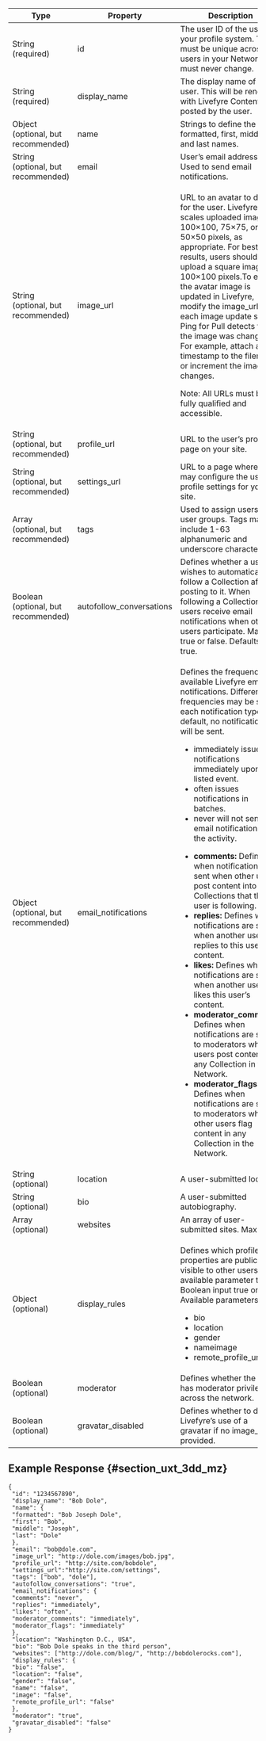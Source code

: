 ---
---

<table id="properties_rqx_qcc_mz" relcolwidth="1.0* 1.11* 1.41*" class="simpletable properties" cellpadding="4" cellspacing="0"> 
 <thead class="prophead sthead"> 
  <th class="proptypehd">Type</th> 
  <th class="propvaluehd">Property</th> 
  <th class="propdeschd">Description</th> 
 </thead> 
 <tr class="property strow"> 
  <td class="proptype stentry">String (required)</td> 
  <td class="propvalue stentry"><span class="parmname">id</span></td> 
  <td class="propdesc stentry">The user ID of the user in your profile system. This must be unique across all users in your Network, and must never change.</td> 
 </tr> 
 <tr class="property strow"> 
  <td class="proptype stentry">String (required)</td> 
  <td class="propvalue stentry"><span class="parmname">display_name</span></td> 
  <td class="propdesc stentry">The display name of the user. This will be rendered with Livefyre Content posted by the user.</td> 
 </tr> 
 <tr class="property strow"> 
  <td class="proptype stentry">Object (optional, but recommended)</td> 
  <td class="propvalue stentry"><span class="parmname">name</span></td> 
  <td class="propdesc stentry">Strings to define the user’s formatted, first, middle, and last names.</td> 
 </tr> 
 <tr class="property strow"> 
  <td class="proptype stentry">String (optional, but recommended)</td> 
  <td class="propvalue stentry"><span class="parmname">email</span></td> 
  <td class="propdesc stentry">User’s email address. Used to send email notifications.</td> 
 </tr> 
 <tr class="property strow"> 
  <td class="proptype stentry">String (optional, but recommended)</td> 
  <td class="propvalue stentry"><span class="parmname">image_url</span></td> 
  <td class="propdesc stentry"> <p>URL to an avatar to display for the user. Livefyre scales uploaded images to 100×100, 75×75, or 50×50 pixels, as appropriate. For best results, users should upload a square image, at 100×100 pixels.To ensure the avatar image is updated in Livefyre, modify the image_url for each image update so Ping for Pull detects that the image was changed. For example, attach a timestamp to the filename or increment the image changes.</p> <p>Note: All URLs must be fully qualified and accessible.</p> </td> 
 </tr> 
 <tr class="property strow"> 
  <td class="proptype stentry">String (optional, but recommended)</td> 
  <td class="propvalue stentry"><span class="parmname">profile_url</span></td> 
  <td class="propdesc stentry">URL to the user’s profile page on your site.</td> 
 </tr> 
 <tr class="property strow"> 
  <td class="proptype stentry">String (optional, but recommended)</td> 
  <td class="propvalue stentry"><span class="parmname">settings_url</span></td> 
  <td class="propdesc stentry">URL to a page where users may configure the user’s profile settings for your site.</td> 
 </tr> 
 <tr class="property strow"> 
  <td class="proptype stentry">Array (optional, but recommended)</td> 
  <td class="propvalue stentry"><span class="parmname">tags</span></td> 
  <td class="propdesc stentry">Used to assign users to user groups. Tags may include 1-63 alphanumeric and underscore characters.</td> 
 </tr> 
 <tr class="property strow"> 
  <td class="proptype stentry">Boolean (optional, but recommended)</td> 
  <td class="propvalue stentry"><span class="parmname">autofollow_conversations</span></td> 
  <td class="propdesc stentry">Defines whether a user wishes to automatically follow a Collection after posting to it. When following a Collection, users receive email notifications when other users participate. May be true or false. Defaults to true.</td> 
 </tr> 
 <tr class="property strow"> 
  <td class="proptype stentry">Object (optional, but recommended)</td> 
  <td class="propvalue stentry"><span class="parmname">email_notifications</span></td> 
  <td class="propdesc stentry"> <p>Defines the frequency of available Livefyre email notifications. Different frequencies may be set for each notification type. By default, no notifications will be sent.</p> 
   <ul id="ul_tyj_3jc_mz"> 
    <li><span class="codeph">immediately</span> issues notifications immediately upon the listed event.</li> 
    <li><span class="codeph">often</span> issues notifications in batches.</li> 
    <li><span class="codeph">never</span> will not send email notification for the activity.</li> 
   </ul> 
   <ul id="ul_ovk_zdb_mz"> 
    <li><b>comments:</b> Defines when notifications are sent when other users post content into Collections that this user is following.</li> 
    <li><b>replies:</b> Defines when notifications are sent when another user replies to this user’s content.</li> 
    <li><b>likes:</b> Defines when notifications are sent when another user likes this user’s content.</li> 
    <li><b>moderator_comments:</b> Defines when notifications are sent to moderators when users post content to any Collection in the Network.</li> 
    <li><b>moderator_flags:</b> Defines when notifications are sent to moderators when other users flag content in any Collection in the Network.</li> 
   </ul> </td> 
 </tr> 
 <tr class="property strow"> 
  <td class="proptype stentry">String (optional)</td> 
  <td class="propvalue stentry"><span class="parmname">location</span></td> 
  <td class="propdesc stentry">A user-submitted location.</td> 
 </tr> 
 <tr class="property strow"> 
  <td class="proptype stentry">String (optional)</td> 
  <td class="propvalue stentry"><span class="parmname">bio</span></td> 
  <td class="propdesc stentry">A user-submitted autobiography.</td> 
 </tr> 
 <tr class="property strow"> 
  <td class="proptype stentry">Array (optional)</td> 
  <td class="propvalue stentry"><span class="parmname">websites</span></td> 
  <td class="propdesc stentry">An array of user-submitted sites. Max = 2.</td> 
 </tr> 
 <tr class="property strow"> 
  <td class="proptype stentry">Object (optional)</td> 
  <td class="propvalue stentry"><span class="parmname">display_rules</span></td> 
  <td class="propdesc stentry"> <p>Defines which profile properties are publicly visible to other users. Each available parameter takes Boolean input true or false. Available parameters:</p> 
   <ul id="ul_tsh_32d_mz"> 
    <li><span class="codeph">bio</span></li> 
    <li><span class="codeph">location</span></li> 
    <li><span class="codeph">gender</span></li> 
    <li><span class="codeph">nameimage</span></li> 
    <li><span class="codeph">remote_profile_url</span></li> 
   </ul> </td> 
 </tr> 
 <tr class="property strow"> 
  <td class="proptype stentry">Boolean (optional)</td> 
  <td class="propvalue stentry"><span class="parmname">moderator</span></td> 
  <td class="propdesc stentry">Defines whether the user has moderator privileges across the network.</td> 
 </tr> 
 <tr class="property strow"> 
  <td class="proptype stentry">Boolean (optional)</td> 
  <td class="propvalue stentry"><span class="parmname">gravatar_disabled</span></td> 
  <td class="propdesc stentry">Defines whether to disable Livefyre’s use of a gravatar if no <span class="codeph">image_url</span> is provided.</td> 
 </tr> 
</table>

## Example Response {#section_uxt_3dd_mz}

```
{
 "id": "1234567890",
 "display_name": "Bob Dole",
 "name": {
 "formatted": "Bob Joseph Dole",
 "first": "Bob",
 "middle": "Joseph",
 "last": "Dole"
 },
 "email": "bob@dole.com",
 "image_url": "http://dole.com/images/bob.jpg",
 "profile_url": "http://site.com/bobdole",
 "settings_url":"http://site.com/settings",
 "tags": ["bob", "dole"],
 "autofollow_conversations": "true",
 "email_notifications": {
 "comments": "never",
 "replies": "immediately",
 "likes": "often",
 "moderator_comments": "immediately",
 "moderator_flags": "immediately" 
 },
 "location": "Washington D.C., USA",
 "bio": "Bob Dole speaks in the third person",
 "websites": ["http://dole.com/blog/", "http://bobdolerocks.com"],
 "display_rules": {
 "bio": "false",
 "location": "false",
 "gender": "false",
 "name": "false",
 "image": "false",
 "remote_profile_url": "false"
 },
 "moderator": "true",
 "gravatar_disabled": "false"
}
```

